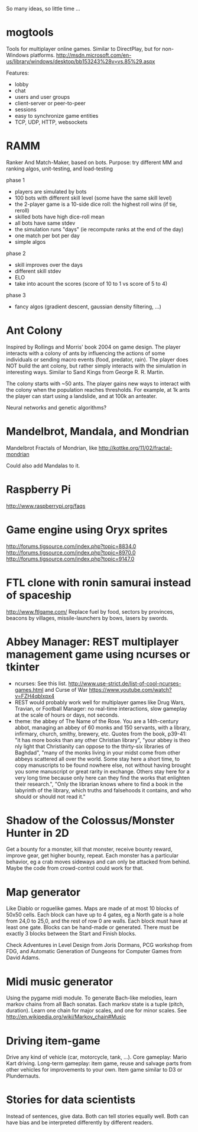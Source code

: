 So many ideas, so little time ...

mogtools
========

Tools for multiplayer online games.
Similar to DirectPlay, but for non-Windows platforms.
http://msdn.microsoft.com/en-us/library/windows/desktop/bb153243%28v=vs.85%29.aspx

Features:
- lobby
- chat
- users and user groups
- client-server or peer-to-peer
- sessions
- easy to synchronize game entities
- TCP, UDP, HTTP, websockets


RAMM
====

Ranker And Match-Maker, based on bots. Purpose: try different MM and ranking algos, unit-testing, and load-testing

phase 1
- players are simulated by bots
- 100 bots with different skill level (some have the same skill level)
- the 2-player game is a 10-side dice roll: the highest roll wins (if tie, reroll)
- skilled bots have high dice-roll mean
- all bots have same stdev
- the simulation runs "days" (ie recompute ranks at the end of the day)
- one match per bot per day
- simple algos

phase 2 
- skill improves over the days
- different skill stdev
- ELO
- take into acount the scores (score of 10 to 1 vs score of 5 to 4)

phase 3
- fancy algos (gradient descent, gaussian density filtering, ...)



Ant Colony
====

Inspired by Rollings and Morris' book 2004 on game design.
The player interacts with a colony of ants by influencing the actions of some individuals 
or sending macro events (food, predator, rain). 
The player does NOT build the ant colony, but rather simply interacts with the simulation in interesting ways.
Similar to Sand Kings from George R. R. Martin.

The colony starts with ~50 ants. 
The player gains new ways to interact with the colony when the population reaches thresholds.
For example, at 1k ants the player can start using a landslide, and at 100k an anteater.  

Neural networks and genetic algorithms?



Mandelbrot, Mandala, and Mondrian
===

Mandelbrot Fractals of Mondrian, like http://kottke.org/11/02/fractal-mondrian

Could also add Mandalas to it.



Raspberry Pi
====

http://www.raspberrypi.org/faqs



Game engine using Oryx sprites
====

http://forums.tigsource.com/index.php?topic=8834.0
http://forums.tigsource.com/index.php?topic=8970.0
http://forums.tigsource.com/index.php?topic=9147.0


FTL clone with ronin samurai instead of spaceship
====
http://www.ftlgame.com/
Replace fuel by food, sectors by provinces, beacons by villages, missile-launchers by bows, lasers by swords.


Abbey Manager: REST multiplayer management game using ncurses or tkinter
====

- ncurses: See this list. http://www.use-strict.de/list-of-cool-ncurses-games.html and Curse of War https://www.youtube.com/watch?v=FZH4qbIxpx4
- REST would probably work well for multiplayer games like Drug Wars, Travian, or Football Manager: no real-time interactions, slow gameplay at the scale of hours or days, not seconds.
- theme: the abbey of The Name of the Rose. You are a 14th-century abbot, managing an abbey of 60 monks and 150 servants, with a library, infirmary, church, smithy, brewery, etc. Quotes from the book, p39-41: "it has more books than any other Christian library", "your abbey is theo nly light that Christianity can oppose to the thirty-six libraries of Baghdad", "many of the monks living in your midst come from other abbeys scattered all over the world. Some stay here a short time, to copy manuscripts to be found nowhere else, not without having brought you some manuscript or great rarity in exchange. Others stay here for a very long time because only here can they find the works that enlighten their research.", "Only the librarian knows where to find a book in the labyrinth of the library, which truths and falsehoods it contains, and who should or should not read it."



Shadow of the Colossus/Monster Hunter in 2D
===

Get a bounty for a monster, kill that monster, receive bounty reward, improve gear, get higher bounty, repeat.
Each monster has a particular behavior, eg a crab moves sideways and can only be attacked from behind.
Maybe the code from crowd-control could work for that.


Map generator
===

Like Diablo or roguelike games. Maps are made of at most 10 blocks of 50x50 cells. Each block can have up to 4 gates, eg a North gate is a hole from 24,0 to 25,0, and the rest of row 0 are walls. Each block must have at least one gate. Blocks can be hand-made or generated. There must be exactly 3 blocks between the Start and Finish blocks.

Check Adventures in Level Design from Joris Dormans, PCG workshop from FDG, and Automatic Generation of Dungeons
for Computer Games from David Adams.



Midi music generator
===

Using the pygame midi module.
To generate Bach-like melodies, learn markov chains from all Bach sonatas. Each markov state is a tuple (pitch, duration). Learn one chain for major scales, and one for minor scales. See http://en.wikipedia.org/wiki/Markov_chain#Music

Driving item-game
===

Drive any kind of vehicle (car, motorcycle, tank, ...). Core gameplay: Mario Kart driving. Long-term gameplay: item game, reuse and salvage parts from other vehicles for improvements to your own. Item game similar to D3 or Plundernauts.


Stories for data scientists
===

Instead of sentences, give data. Both can tell stories equally well. Both can have bias and be interpreted differently by different readers.
